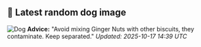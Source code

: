 ## 🐶 Latest random dog image
![Dog](https://images.dog.ceo/breeds/terrier-welsh/lucy.jpg)
**Advice:** "Avoid mixing Ginger Nuts with other biscuits, they contaminate. Keep separated."
*Updated: 2025-10-17 14:39 UTC*
